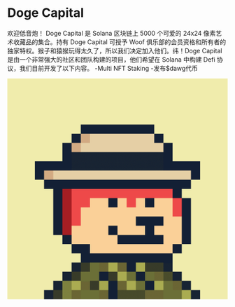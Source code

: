 # Doge Capital

欢迎低音炮！ Doge Capital 是 Solana 区块链上 5000 个可爱的 24x24 像素艺术收藏品的集合。持有 Doge Capital 可授予 Woof 俱乐部的会员资格和所有者的独家特权。猴子和猿猴玩得太久了，所以我们决定加入他们。纬！Doge Capital 是由一个非常强大的社区和团队构建的项目，他们希望在 Solana 中构建 Defi 协议，我们目前开发了以下内容。 -Multi NFT Staking -发布$dawg代币

![4luZsXMZaWZEP_ELQdb0zdRkJqHAsuKEaqV2fEkXaUQ](4luZsXMZaWZEP_ELQdb0zdRkJqHAsuKEaqV2fEkXaUQ.png)


